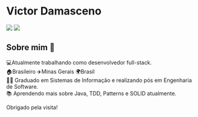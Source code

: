 # Victor Damasceno

 
<div> 
  <a href = "mailto:victordamascenos2015@gmail.com"><img src="https://img.shields.io/badge/-Gmail-%23333?style=for-the-badge&logo=gmail&logoColor=white" target="_blank"></a>
  <a href="https://www.linkedin.com/in/victorantoniorochadamasceno/" target="_blank"><img src="https://img.shields.io/badge/-LinkedIn-%230077B5?style=for-the-badge&logo=linkedin&logoColor=white" target="_blank"></a> 
</div>

## Sobre mim 🎯

💻Atualmente trabalhando como desenvolvedor full-stack.<br>
🏠Brasileiro ✈️Minas Gerais 🌍Brasil<br>
🧑‍🎓 Graduado em Sistemas de Informação e realizando pós em Engenharia de Software.<br>
📚 Aprendendo mais sobre Java, TDD, Patterns e SOLID atualmente.<br>

Obrigado pela visita!
